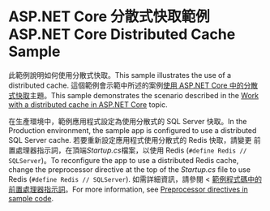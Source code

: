 # <a name="aspnet-core-distributed-cache-sample"></a><span data-ttu-id="e4cf2-101">ASP.NET Core 分散式快取範例</span><span class="sxs-lookup"><span data-stu-id="e4cf2-101">ASP.NET Core Distributed Cache Sample</span></span>

<span data-ttu-id="e4cf2-102">此範例說明如何使用分散式快取。</span><span class="sxs-lookup"><span data-stu-id="e4cf2-102">This sample illustrates the use of a distributed cache.</span></span> <span data-ttu-id="e4cf2-103">這個範例會示範中所述的案例[使用 ASP.NET Core 中的分散式快取](https://docs.microsoft.com/aspnet/core/performance/caching/distributed)主題。</span><span class="sxs-lookup"><span data-stu-id="e4cf2-103">This sample demonstrates the scenario described in the [Work with a distributed cache in ASP.NET Core](https://docs.microsoft.com/aspnet/core/performance/caching/distributed) topic.</span></span>

<span data-ttu-id="e4cf2-104">在生產環境中，範例應用程式設定為使用分散式的 SQL Server 快取。</span><span class="sxs-lookup"><span data-stu-id="e4cf2-104">In the Production environment, the sample app is configured to use a distributed SQL Server cache.</span></span> <span data-ttu-id="e4cf2-105">若要重新設定應用程式使用分散式的 Redis 快取，請變更 前置處理器指示詞，在頂端*Startup.cs*檔案，以使用 Redis (`#define Redis // SQLServer`)。</span><span class="sxs-lookup"><span data-stu-id="e4cf2-105">To reconfigure the app to use a distributed Redis cache, change the preprocessor directive at the top of the *Startup.cs* file to use Redis (`#define Redis // SQLServer`).</span></span> <span data-ttu-id="e4cf2-106">如需詳細資訊，請參閱 <<c0> [ 範例程式碼中的前置處理器指示詞](https://docs.microsoft.com/aspnet/core/#preprocessor-directives-in-sample-code)。</span><span class="sxs-lookup"><span data-stu-id="e4cf2-106">For more information, see [Preprocessor directives in sample code](https://docs.microsoft.com/aspnet/core/#preprocessor-directives-in-sample-code).</span></span>
